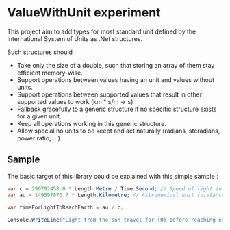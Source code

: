 ValueWithUnit experiment
========================

This project aim to add types for most standard unit defined by the International System of Units as .Net structures.

Such structures should :

* Take only the size of a double, such that storing an array of them stay efficient memory-wise.
* Support operations between values having an unit and values without units.
* Support operations between supported values that result in other supported values to work (km * s/m -> s)
* Fallback gracefully to a generic structure if no specific structure exists for a given unit.
* Keep all operations working in this generic structure.
* Allow special no units to be keept and act naturally (radians, steradians, power ratio, ...)

Sample
------

The basic target of this library could be explained with this simple sample :

```csharp
var c = 299792458.0 * Length.Metre / Time.Second; // Speed of light in vacum
var au = 149597870.7 * Length.Kilometre; // Astronomical unit (distance between the Earth and the Sun)

var timeForLightToReachEarth = au / c;
 
Console.WriteLine("Light from the sun travel for {0} before reaching earth", (Seconds)timeForLightToReachEarth);
```
